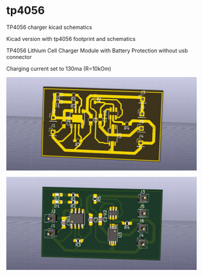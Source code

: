 # tp4056
TP4056 charger kicad schematics

Kicad version with tp4056 footprint and schematics

TP4056 Lithium Cell Charger Module with Battery Protection  without usb connector

Charging current set to 130ma (R=10kOm)


![Preview](https://github.com/alltheworld/tp4056/blob/master/out/charger_stepup1.jpg)

![Preview](https://github.com/alltheworld/tp4056/blob/master/out/charger_stepup2.jpg)

